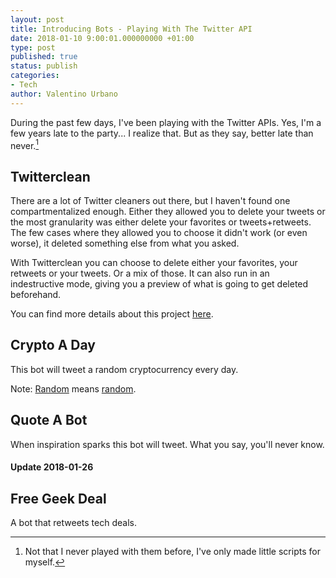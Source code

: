 ```yaml
---
layout: post
title: Introducing Bots - Playing With The Twitter API
date: 2018-01-10 9:00:01.000000000 +01:00
type: post
published: true
status: publish
categories:
- Tech
author: Valentino Urbano
---
```


During the past few days, I've been playing with the Twitter APIs. Yes, I'm a few years late to the party... I realize that. But as they say, better late than never.[^1]

## Twitterclean

There are a lot of Twitter cleaners out there, but I haven't found one compartmentalized enough. Either they allowed you to delete your tweets or the most granularity was either delete your favorites or tweets+retweets. The few cases where they allowed you to choose it didn't work (or even worse), it deleted something else from what you asked.

With Twitterclean you can choose to delete either your favorites, your retweets or your tweets. Or a mix of those. It can also run in an indestructive mode, giving you a preview of what is going to get deleted beforehand.

You can find more details about this project [here][0].



## Crypto A Day

This bot will tweet a random cryptocurrency every day.

Note: [Random][1] means [random][2].

## Quote A Bot

When inspiration sparks this bot will tweet. What you say, you'll never know.



[^1]: Not that I never played with them before, I've only made little scripts for myself.



#### Update 2018-01-26

## Free Geek Deal

A bot that retweets tech deals.

[0]:/bots/patchnotes/page/twitterclean.html
[1]:https://en.wikipedia.org/wiki/Gambler%27s_fallacy
[2]:https://labs.spotify.com/2014/02/28/how-to-shuffle-songs/